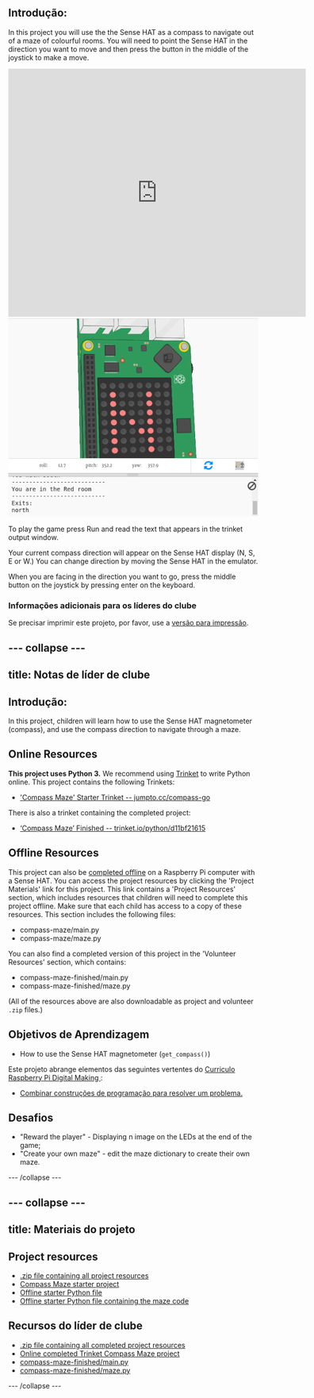 ## Introdução:

In this project you will use the the Sense HAT as a compass to navigate out of a maze of colourful rooms. You will need to point the Sense HAT in the direction you want to move and then press the button in the middle of the joystick to make a move.

<div class="trinket">
  <iframe src="https://trinket.io/embed/python/0c8cdacd70?outputOnly=true&start=result" width="600" height="500" frameborder="0" marginwidth="0" marginheight="0" allowfullscreen mark="crwd-mark">
</iframe> <img src="images/compass-final.png" />
</div>

To play the game press Run and read the text that appears in the trinket output window.

Your current compass direction will appear on the Sense HAT display (N, S, E or W.) You can change direction by moving the Sense HAT in the emulator.

When you are facing in the direction you want to go, press the middle button on the joystick by pressing enter on the keyboard.

### Informações adicionais para os líderes do clube

Se precisar imprimir este projeto, por favor, use a [versão para impressão](https://projects.raspberrypi.org/en/projects/compass-maze/print).

## \--- collapse \---

## title: Notas de líder de clube

## Introdução:

In this project, children will learn how to use the Sense HAT magnetometer (compass), and use the compass direction to navigate through a maze.

## Online Resources

**This project uses Python 3.** We recommend using [Trinket](https://trinket.io/) to write Python online. This project contains the following Trinkets:

* ['Compass Maze' Starter Trinket -- jumpto.cc/compass-go](http://jumpto.cc/compass-go)

There is also a trinket containing the completed project:

* [‘Compass Maze’ Finished -- trinket.io/python/d11bf21615](https://trinket.io/python/d11bf21615)

## Offline Resources

This project can also be [completed offline](https://www.codeclubprojects.org/en-GB/resources/physical-sense-hat/) on a Raspberry Pi computer with a Sense HAT. You can access the project resources by clicking the 'Project Materials' link for this project. This link contains a 'Project Resources' section, which includes resources that children will need to complete this project offline. Make sure that each child has access to a copy of these resources. This section includes the following files:

* compass-maze/main.py
* compass-maze/maze.py

You can also find a completed version of this project in the 'Volunteer Resources' section, which contains:

* compass-maze-finished/main.py
* compass-maze-finished/maze.py

(All of the resources above are also downloadable as project and volunteer `.zip` files.)

## Objetivos de Aprendizagem

* How to use the Sense HAT magnetometer (`get_compass()`)

Este projeto abrange elementos das seguintes vertentes do [ Curriculo Raspberry Pi Digital Making ](http://rpf.io/curriculum):

* [Combinar construções de programação para resolver um problema.](https://www.raspberrypi.org/curriculum/programming/builder)

## Desafios

* "Reward the player" - Displaying n image on the LEDs at the end of the game;
* "Create your own maze" - edit the maze dictionary to create their own maze.

\--- /collapse \---

## \--- collapse \---

## title: Materiais do projeto

## Project resources

* [.zip file containing all project resources](resources/compass-maze-project-resources.zip)
* [Compass Maze starter project](http://jumpto.cc/compass-go)
* [Offline starter Python file](resources/compass-maze-main.py)
* [Offline starter Python file containing the maze code](resources/compass-maze-maze.py)

## Recursos do líder de clube

* [.zip file containing all completed project resources](resources/compass-maze-volunteer-resources.zip)
* [Online completed Trinket Compass Maze project](https://trinket.io/python/0c8cdacd70)
* [compass-maze-finished/main.py](resources/compass-maze-finished-main.py)
* [compass-maze-finished/maze.py](resources/compass-maze-finished-maze.py)

\--- /collapse \---